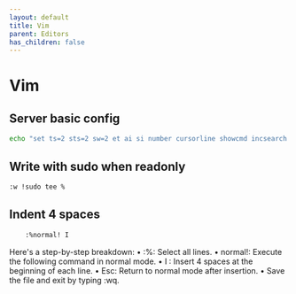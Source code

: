 ```yaml
---
layout: default
title: Vim
parent: Editors
has_children: false
---
```


# Vim

## Server basic config

```bash
echo "set ts=2 sts=2 sw=2 et ai si number cursorline showcmd incsearch ignorecase" >> ~/.vimrc
```

## Write with sudo when readonly

```bash
:w !sudo tee %
```

## Indent 4 spaces

```bash
    :%normal! I
```

Here's a step-by-step breakdown:
 • :%: Select all lines.
 • normal!: Execute the following command in normal mode.
 • I : Insert 4 spaces at the beginning of each line.
 • Esc: Return to normal mode after insertion.
 • Save the file and exit by typing :wq.
